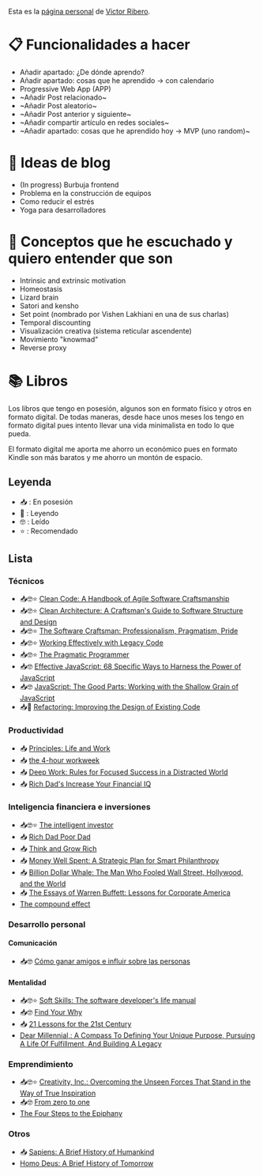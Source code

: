 Esta es la [página personal](https://elrincondevictor.com/blog/) de [Victor Ribero](https://twitter.com/JS_TUREEY).

# 📋 Funcionalidades a hacer
- Añadir apartado: ¿De dónde aprendo?
- Añadir apartado: cosas que he aprendido -> con calendario
- Progressive Web App (APP)
- ~Añadir Post relacionado~
- ~Añadir Post aleatorio~
- ~Añadir Post anterior y siguiente~
- ~Añadir compartir artículo en redes sociales~
- ~Añadir apartado: cosas que he aprendido hoy -> MVP (uno random)~

# 📝 Ideas de blog
- (In progress) Burbuja frontend
- Problema en la construcción de equipos
- Como reducir el estrés
- Yoga para desarrolladores

# 🧐 Conceptos que he escuchado y quiero entender que son
- Intrinsic and extrinsic motivation
- Homeostasis
- Lizard brain
- Satori and kensho
- Set point (nombrado por Vishen Lakhiani en una de sus charlas)
- Temporal discounting
- Visualización creativa (sistema reticular ascendente)
- Movimiento "knowmad"
- Reverse proxy

# 📚 Libros
Los libros que tengo en posesión, algunos son en formato físico y otros en formato digital. De todas maneras, desde hace unos meses los tengo en formato digital pues intento llevar una vida minimalista en todo lo que pueda.

El formato digital me aporta me ahorro un económico pues en formato Kindle son más baratos y me ahorro un montón de espacio.

## Leyenda
- 📥 : En posesión
- 📖 : Leyendo
- 🤓 : Leído
- ⭐ : Recomendado

## Lista

### Técnicos
- 📥🤓⭐ [Clean Code: A Handbook of Agile Software Craftsmanship ](https://www.amazon.es/Clean-Code-Handbook-Software-Craftsmanship-ebook/dp/B001GSTOAM)
- 📥🤓⭐ [Clean Architecture: A Craftsman's Guide to Software Structure and Design](https://www.amazon.es/Clean-Architecture-Craftsmans-Software-Structure-ebook/dp/B075LRM681)
- 📥🤓⭐ [The Software Craftsman: Professionalism, Pragmatism, Pride](https://www.amazon.es/Software-Craftsman-Professionalism-Pragmatism-Robert-ebook/dp/B00QXAGIDO)
- 📥🤓⭐ [Working Effectively with Legacy Code](https://www.amazon.es/Working-Effectively-Legacy-Code-EFFECT-ebook/dp/B005OYHF0A)
- 📥🤓⭐ [The Pragmatic Programmer](https://www.amazon.es/Pragmatic-Programmer-Journeyman-Master-ebook/dp/B003GCTQAE)
- 📥🤓 [Effective JavaScript: 68 Specific Ways to Harness the Power of JavaScript](https://www.amazon.es/Effective-JavaScript-Specific-Software-Development/dp/0321812182)
- 📥🤓 [JavaScript: The Good Parts: Working with the Shallow Grain of JavaScript](https://www.amazon.es/JavaScript-Parts-Working-Shallow-Grain/dp/0596517742)
- 📥📖 [Refactoring: Improving the Design of Existing Code](https://www.amazon.es/Refactoring-Improving-Existing-Addison-wesley-Signature/dp/0134757599)


### Productividad

- 📥 [Principles: Life and Work](https://www.amazon.com/Principles-Life-Work-Ray-Dalio/dp/1501124021/)
- 📥 [the 4-hour workweek](https://www.amazon.com/4-Hour-Work-Week-Escape-Anywhere-ebook/dp/B006X0M2TS)
- 📥 [Deep Work: Rules for Focused Success in a Distracted World](https://www.amazon.es/Deep-Work-Focused-Success-Distracted/dp/0349411905)
- 📥 [Rich Dad's Increase Your Financial IQ](https://www.amazon.es/Rich-Dads-Increase-Your-Financial/dp/1612680666)


### Inteligencia financiera e inversiones

- 📥🤓⭐ [The intelligent investor](https://www.amazon.com/Intelligent-Investor-Collins-Business-Essentials-ebook/dp/B000FC12C8)
- 📥 [Rich Dad Poor Dad](https://www.amazon.com/Robert-Kiyosaki-Rich-Poor-%E3%80%902018%E3%80%91/dp/B07HK8X8V5/)
- 📥 [Think and Grow Rich](https://www.amazon.com/Complete-Reprint-Bestselling-Classic-Analysis/dp/1604502673)
- 📥 [Money Well Spent: A Strategic Plan for Smart Philanthropy](https://www.amazon.com/Money-Well-Spent-Strategic-Philanthropy/dp/B00ZY95SSG)
- 📥 [Billion Dollar Whale: The Man Who Fooled Wall Street, Hollywood, and the World](https://www.amazon.com/Billion-Dollar-Whale-Fooled-Hollywood/dp/031643650X)
- 📥 [The Essays of Warren Buffett: Lessons for Corporate America](https://www.amazon.com/Essays-Warren-Buffett-Lessons-Corporate/dp/1611637589)
- [The compound effect](https://www.amazon.com/Compound-Effect-Darren-Hardy/dp/159315724X)

### Desarrollo personal

#### Comunicación

- 📥🤓 [Cómo ganar amigos e influir sobre las personas](https://www.amazon.es/dp/B07DWF6W94)

#### Mentalidad

- 📥🤓⭐ [Soft Skills: The software developer's life manual](https://www.amazon.es/Soft-Skills-software-developers-manual/dp/1617292397)
- 📥🤓 [Find Your Why](https://www.amazon.es/Find-Your-Why-Simon-Sinek/dp/0143111728)
- 📥 [21 Lessons for the 21st Century](https://www.amazon.com/Lessons-21st-Century-Yuval-Harari-ebook/dp/B0767FS76G)
- [Dear Millennial,: A Compass To Defining Your Unique Purpose, Pursuing A Life Of Fulfillment, And Building A Legacy](https://www.amazon.com/dp/B075VNBSGP)

### Emprendimiento
- 📥🤓⭐ [Creativity, Inc.: Overcoming the Unseen Forces That Stand in the Way of True Inspiration](https://www.amazon.es/Creativity-Inc-Overcoming-Unseen-Inspiration/dp/0593070100)
- 📥🤓 [From zero to one](https://www.amazon.com/Zero-One-Notes-Startups-Future/dp/0804139296)
- [The Four Steps to the Epiphany](https://www.amazon.com/gp/product/0989200507)


### Otros
- 📥 [Sapiens: A Brief History of Humankind](https://www.amazon.com/Sapiens-Humankind-Yuval-Noah-Harari-ebook/dp/B00K7ED54M)
- [Homo Deus: A Brief History of Tomorrow](https://www.amazon.com/Homo-Deus-Brief-History-Tomorrow-ebook/dp/B01BBQ33VE)

